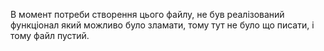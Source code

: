В момент потреби створення цього файлу, не був реалізований функціонал який можливо було зламати, тому тут не було що писати, і тому файл пустий.